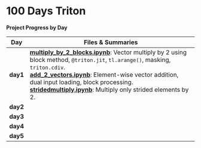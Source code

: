 # 100 Days Triton

**Project Progress by Day**

| **Day**  | **Files & Summaries**                                                                                                                                                                                                                                                                                                                                                                           |
| -------- | ----------------------------------------------------------------------------------------------------------------------------------------------------------------------------------------------------------------------------------------------------------------------------------------------------------------------------------------------------------------------------------------------- |
| **day1** | [**multiply_by_2_blocks.ipynb**](day1/multiply_by_2_blocks.ipynb): Vector multiply by 2 using block method, `@triton.jit`, `tl.arange()`, masking, `triton.cdiv`.<br/>[**add_2_vectors.ipynb**](day1/add_2_vector.ipynb): Element-wise vector addition, dual input loading, block processing.<br/>[**stridedmultiply.ipynb**](day1/stridedmultiply.ipynb): Multiply only strided elements by 2. |
| **day2** |                                                                                                                                                                                                                                                                                                                                                                                                 |
| **day3** |                                                                                                                                                                                                                                                                                                                                                                                                 |
| **day4** |                                                                                                                                                                                                                                                                                                                                                                                                 |
| **day5** |                                                                                                                                                                                                                                                                                                                                                                                                 |
